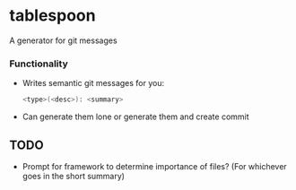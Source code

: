 # tablespoon
A generator for git messages


### Functionality
- Writes semantic git messages for you:
  ```bash
  <type>(<desc>): <summary>
  ```
- Can generate them lone or generate them and create commit

## TODO
- Prompt for framework to determine importance of files? (For whichever goes in the short summary)
